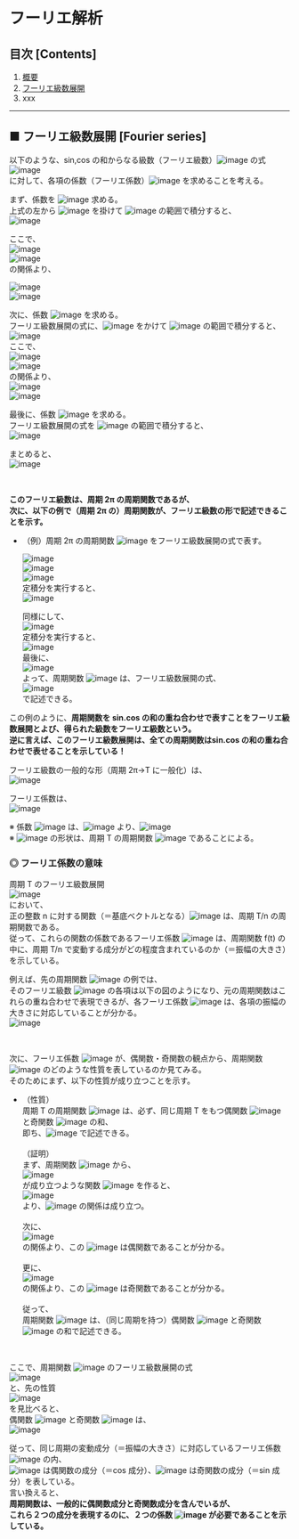 # フーリエ解析

## 目次 [Contents]

1. [概要](#ID_1)
1. [フーリエ級数展開](#ID_2)
1. xxx

---

<a id="ID_2"></a>

## ■ フーリエ級数展開 [Fourier series]
以下のような、sin,cos の和からなる級数（フーリエ級数）![image](https://user-images.githubusercontent.com/25688193/42722784-4ed96e1a-878d-11e8-889e-2832b4435f68.png) の式<br>
![image](https://user-images.githubusercontent.com/25688193/42722854-72e0913e-878e-11e8-8bec-efc04726ed1d.png)<br>
に対して、各項の係数（フーリエ係数）![image](https://user-images.githubusercontent.com/25688193/42722787-5ff7fe00-878d-11e8-9933-88c9692916a4.png) を求めることを考える。<br>

まず、係数を ![image](https://user-images.githubusercontent.com/25688193/42722790-7a834d2e-878d-11e8-86b6-a78d540a7914.png) 求める。<br>
上式の左から ![image](https://user-images.githubusercontent.com/25688193/42722795-8b87764a-878d-11e8-963e-8ea81df3411c.png) を掛けて ![image](https://user-images.githubusercontent.com/25688193/42722803-9d15bc5a-878d-11e8-8b53-fcbf86fe3c18.png) の範囲で積分すると、<br>
![image](https://user-images.githubusercontent.com/25688193/42722809-b18610fe-878d-11e8-9472-41bed8d26e36.png)<br>

ここで、<br>
![image](https://user-images.githubusercontent.com/25688193/42722823-e976e38a-878d-11e8-871f-9c3e1c4414ce.png)<br>
![image](https://user-images.githubusercontent.com/25688193/42722833-16e8e958-878e-11e8-97c7-72a0d89080bc.png)<br>
の関係より、<br>

![image](https://user-images.githubusercontent.com/25688193/42722845-321c318a-878e-11e8-9ed0-b92472ccd5dd.png)<br>
![image](https://user-images.githubusercontent.com/25688193/42722861-8eed5e2a-878e-11e8-96dd-34edf0aae3b1.png)<br>

次に、係数 ![image](https://user-images.githubusercontent.com/25688193/42722870-bda27976-878e-11e8-8a93-e803b979da44.png) を求める。<br>
フーリエ級数展開の式に、![image](https://user-images.githubusercontent.com/25688193/42722876-ce174d68-878e-11e8-8e7e-4c85059a40b0.png) をかけて ![image](https://user-images.githubusercontent.com/25688193/42722887-e10a519a-878e-11e8-97f0-8270f772ef0c.png) の範囲で積分すると、<br>
![image](https://user-images.githubusercontent.com/25688193/42722895-f372f68e-878e-11e8-95fe-40fbe29be541.png)<br>
ここで、<br>
![image](https://user-images.githubusercontent.com/25688193/42722970-0a15cbcc-8790-11e8-85b2-d99885804a70.png)<br>
![image](https://user-images.githubusercontent.com/25688193/42722978-1ad22bfe-8790-11e8-9e6b-a0fbaece09d6.png)<br>
の関係より、<br>
![image](https://user-images.githubusercontent.com/25688193/42722983-30f98eea-8790-11e8-82c7-48daf5d1185e.png)<br>
![image](https://user-images.githubusercontent.com/25688193/42722991-46d4f736-8790-11e8-8379-af200115d8a8.png)<br>

最後に、係数 ![image](https://user-images.githubusercontent.com/25688193/42722996-6eadad8e-8790-11e8-8328-e4ff4ab9b936.png) を求める。<br>
フーリエ級数展開の式を ![image](https://user-images.githubusercontent.com/25688193/42722887-e10a519a-878e-11e8-97f0-8270f772ef0c.png) の範囲で積分すると、<br>
![image](https://user-images.githubusercontent.com/25688193/42723141-4d52cfb8-8793-11e8-8eba-1e770da10fc4.png)<br>

まとめると、<br>
![image](https://user-images.githubusercontent.com/25688193/42723147-6f8134c6-8793-11e8-9c4c-b71b19884887.png)<br>

<br>

**このフーリエ級数は、周期 2π の周期関数であるが、**<br>
**次に、以下の例で（周期 2π の）周期関数が、フーリエ級数の形で記述できることを示す。**<br>

- （例）周期 2π の周期関数 ![image](https://user-images.githubusercontent.com/25688193/42732080-437672d4-8855-11e8-9d45-722e499e0bcd.png) をフーリエ級数展開の式で表す。<br>

    ![image](https://user-images.githubusercontent.com/25688193/42732085-572a99e0-8855-11e8-82b5-e41bf9c0ca64.png)<br>
    ![image](https://user-images.githubusercontent.com/25688193/42732091-84224d94-8855-11e8-9ead-43b4fddf6a3c.png)<br>
    ![image](https://user-images.githubusercontent.com/25688193/42732098-a0797a6c-8855-11e8-9373-616b19b61053.png)<br>
    定積分を実行すると、<br>
    ![image](https://user-images.githubusercontent.com/25688193/42732118-de4983c8-8855-11e8-91a7-377ffede1acf.png)<br>
    
    同様にして、<br>
    ![image](https://user-images.githubusercontent.com/25688193/42732126-fad2ec78-8855-11e8-834d-e4793c8656d1.png)<br>
    定積分を実行すると、<br>
    ![image](https://user-images.githubusercontent.com/25688193/42732141-52ccc020-8856-11e8-84c6-acb35df45d4b.png)<br>
    最後に、<br>
    ![image](https://user-images.githubusercontent.com/25688193/42732147-6d95e904-8856-11e8-8ed8-d18a2700c22b.png)<br>
    よって、周期関数 ![image](https://user-images.githubusercontent.com/25688193/42732152-8c29450a-8856-11e8-9d76-d1bf98f73028.png) は、フーリエ級数展開の式、<br>
    ![image](https://user-images.githubusercontent.com/25688193/42732159-b1ce5002-8856-11e8-83ad-5d8009868454.png)<br>
    で記述できる。<br>


この例のように、**周期関数を sin.cos の和の重ね合わせで表すことをフーリエ級数展開とよび、得られた級数をフーリエ級数という。**<br>
**逆に言えば、このフーリエ級数展開は、全ての周期関数はsin.cos の和の重ね合わせで表せることを示している！**<br>

フーリエ級数の一般的な形（周期 2π→T に一般化）は、<br>
![image](https://user-images.githubusercontent.com/25688193/42732560-d83c284c-885e-11e8-91f5-6cf128ac6c3c.png)<br>

フーリエ係数は、<br>
![image](https://user-images.githubusercontent.com/25688193/42732569-f207aa12-885e-11e8-8861-6b19ff5d8d65.png)<br>

※ 係数 ![image](https://user-images.githubusercontent.com/25688193/42732587-2253433e-885f-11e8-8137-36b9cb2c8aee.png) は、![image](https://user-images.githubusercontent.com/25688193/42732593-3f7e0cfa-885f-11e8-9502-518d1debf8e7.png) より、![image](https://user-images.githubusercontent.com/25688193/42732598-55766408-885f-11e8-9b88-25a1e7aa8a77.png)<br>
※ ![image](https://user-images.githubusercontent.com/25688193/42732603-785a383c-885f-11e8-9764-4e49493e1e00.png) の形状は、周期 T の周期関数 ![image](https://user-images.githubusercontent.com/25688193/42732607-89ca5796-885f-11e8-820a-1a6efcba25d0.png) であることによる。<br>


<a id="ID_2-1"></a>

### ◎ フーリエ係数の意味
周期 T のフーリエ級数展開<br>
![image](https://user-images.githubusercontent.com/25688193/42733401-c3073216-886b-11e8-99f2-10edeeb337ec.png)<br>
において、<br>
正の整数 n に対する関数（＝基底ベクトルとなる）![image](https://user-images.githubusercontent.com/25688193/42733414-fb16cb62-886b-11e8-87c1-6fc285a2c56f.png) は、周期 T/n の周期関数である。<br>
従って、これらの関数の係数であるフーリエ係数 ![image](https://user-images.githubusercontent.com/25688193/42733427-243673a8-886c-11e8-9582-7d27e674cb1c.png) は、周期関数 f(t) の中に、周期 T/n で変動する成分がどの程度含まれているのか（＝振幅の大きさ）を示している。<br>

例えば、先の周期関数 ![image](https://user-images.githubusercontent.com/25688193/42733435-498672f2-886c-11e8-91df-f6fe74d3cd9c.png) の例では、<br>
そのフーリエ級数 ![image](https://user-images.githubusercontent.com/25688193/42733447-89a9dea0-886c-11e8-844c-41b7b735677b.png) の各項は以下の図のようになり、元の周期関数はこれらの重ね合わせで表現できるが、各フーリエ係数 ![image](https://user-images.githubusercontent.com/25688193/42733427-243673a8-886c-11e8-9582-7d27e674cb1c.png) は、各項の振幅の大きさに対応していることが分かる。<br>
![image](https://user-images.githubusercontent.com/25688193/42733454-9fd0676c-886c-11e8-8b4d-89cdc9b28cdf.png)<br>

<br>

次に、フーリエ係数 ![image](https://user-images.githubusercontent.com/25688193/42734566-41c85746-8881-11e8-9357-37a1d16e7db5.png) が、偶関数・奇関数の観点から、周期関数 ![image](https://user-images.githubusercontent.com/25688193/42734575-553295f8-8881-11e8-8ec4-84713313acaf.png) のどのような性質を表しているのか見てみる。<br>
そのためにまず、以下の性質が成り立つことを示す。<br>

- （性質）<br>
	周期 T の周期関数 ![image](https://user-images.githubusercontent.com/25688193/42734575-553295f8-8881-11e8-8ec4-84713313acaf.png) は、必ず、同じ周期 T をもつ偶関数 ![image](https://user-images.githubusercontent.com/25688193/42734587-7d9675d2-8881-11e8-86d9-87607425a184.png) と奇関数 ![image](https://user-images.githubusercontent.com/25688193/42734591-901b46ba-8881-11e8-95db-419d5e078ca8.png) の和、<br>
	即ち、![image](https://user-images.githubusercontent.com/25688193/42734599-ab9aff70-8881-11e8-8426-aa2055cd246d.png) で記述できる。<br>
    <br>
    （証明）<br>
    まず、周期関数 ![image](https://user-images.githubusercontent.com/25688193/42734575-553295f8-8881-11e8-8ec4-84713313acaf.png) から、<br>
    ![image](https://user-images.githubusercontent.com/25688193/42734610-e6259772-8881-11e8-8a61-54e6f2911e85.png)<br>
    が成り立つような関数 ![image](https://user-images.githubusercontent.com/25688193/42734612-fca4b9b0-8881-11e8-91d1-92e442b5980b.png) を作ると、<br>
    ![image](https://user-images.githubusercontent.com/25688193/42734622-23ac716a-8882-11e8-9a52-0e7bdb6ba12d.png)<br>
    より、![image](https://user-images.githubusercontent.com/25688193/42734599-ab9aff70-8881-11e8-8426-aa2055cd246d.png) の関係は成り立つ。<br>
    <br>
    次に、<br>
    ![image](https://user-images.githubusercontent.com/25688193/42734646-8d4e00ca-8882-11e8-95ee-16203d8d4561.png)<br>
    の関係より、この ![image](https://user-images.githubusercontent.com/25688193/42734587-7d9675d2-8881-11e8-86d9-87607425a184.png) は偶関数であることが分かる。<br>
    <br>
	更に、<br>
    ![image](https://user-images.githubusercontent.com/25688193/42734669-ecfbcd86-8882-11e8-957b-87525ce9941a.png)<br>
    の関係より、この ![image](https://user-images.githubusercontent.com/25688193/42734591-901b46ba-8881-11e8-95db-419d5e078ca8.png) は奇関数であることが分かる。<br>
    <br>
	従って、<br>
	周期関数 ![image](https://user-images.githubusercontent.com/25688193/42734575-553295f8-8881-11e8-8ec4-84713313acaf.png) は、（同じ周期を持つ）偶関数 ![image](https://user-images.githubusercontent.com/25688193/42734587-7d9675d2-8881-11e8-86d9-87607425a184.png) と奇関数 ![image](https://user-images.githubusercontent.com/25688193/42734591-901b46ba-8881-11e8-95db-419d5e078ca8.png) の和で記述できる。<br>

<br>

ここで、周期関数 ![image](https://user-images.githubusercontent.com/25688193/42734575-553295f8-8881-11e8-8ec4-84713313acaf.png) のフーリエ級数展開の式<br>
![image](https://user-images.githubusercontent.com/25688193/42734811-f8e47678-8884-11e8-929c-ffcd841d71f2.png)<br>
と、先の性質<br>
![image](https://user-images.githubusercontent.com/25688193/42734825-3cca3242-8885-11e8-91b2-aeb3977ec266.png)<br>
を見比べると、<br>
偶関数 ![image](https://user-images.githubusercontent.com/25688193/42734587-7d9675d2-8881-11e8-86d9-87607425a184.png) と奇関数 ![image](https://user-images.githubusercontent.com/25688193/42734591-901b46ba-8881-11e8-95db-419d5e078ca8.png) は、<br>
![image](https://user-images.githubusercontent.com/25688193/42734846-965c574a-8885-11e8-82f1-565af80cf65a.png)<br>

従って、同じ周期の変動成分（＝振幅の大きさ）に対応しているフーリエ係数 ![image](https://user-images.githubusercontent.com/25688193/42734856-c084ea3c-8885-11e8-9a6c-ec04cdb03099.png) の内、<br>
![image](https://user-images.githubusercontent.com/25688193/42734861-dd64b52e-8885-11e8-848c-e5ae219f72f0.png)
 は偶関数の成分（＝cos 成分）、![image](https://user-images.githubusercontent.com/25688193/42734873-03f0c886-8886-11e8-815e-a013dc60a2e3.png) は奇関数の成分（＝sin 成分）を表している。<br>
言い換えると、<br>
**周期関数は、一般的に偶関数成分と奇関数成分を含んでいるが、**<br>
**これら２つの成分を表現するのに、２つの係数 ![image](https://user-images.githubusercontent.com/25688193/42734856-c084ea3c-8885-11e8-9a6c-ec04cdb03099.png) が必要であることを示している。**



